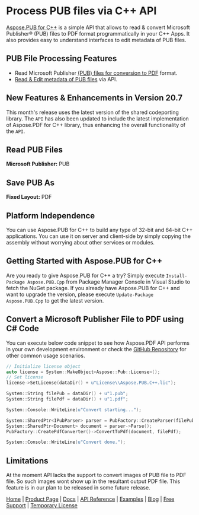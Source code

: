 # Process PUB files via C++ API

[Aspose.PUB for C++](https://products.aspose.com/pub/cpp) is a simple API that allows to read & convert Microsoft Publisher® (PUB) files to PDF format programmatically in your C++ Apps. It also provides easy to understand interfaces to edit metadata of PUB files.

## PUB File Processing Features

- Read Microsoft Publisher [(PUB) files for conversion to PDF](https://docs.aspose.com/pub/cpp/pub-to-pdf/) format.
- [Read & Edit metadata of PUB files](https://docs.aspose.com/pub/cpp/programming-with-documents/) via API.

## New Features & Enhancements in Version 20.7

This month's release uses the latest version of the shared codeporting library. The `API` has also been updated to include the latest implementation of Aspose.PDF for C++ library, thus enhancing the overall functionality of the `API`.

## Read PUB Files

**Microsoft Publisher:** PUB

## Save PUB As

**Fixed Layout:** PDF

## Platform Independence

You can use Aspose.PUB for C++ to build any type of 32-bit and 64-bit C++ applications. You can use it on server and client-side by simply copying the assembly without worrying about other services or modules.

## Getting Started with Aspose.PUB for C++

Are you ready to give Aspose.PUB for C++ a try? Simply execute `Install-Package Aspose.PUB.Cpp` from Package Manager Console in Visual Studio to fetch the NuGet package. If you already have Aspose.PUB for C++ and want to upgrade the version, please execute `Update-Package Aspose.PUB.Cpp` to get the latest version.

## Convert a Microsoft Publisher File to PDF using C# Code

You can execute below code snippet to see how Aspose.PDF API performs in your own development environment or check the [GitHub Repository](https://github.com/aspose-pub/Aspose.PUB-for-C) for other common usage scenarios.

```c++
// Initialize license object
auto license = System::MakeObject<Aspose::Pub::License>();
// Set license
license->SetLicense(dataDir() + u"License\\Aspose.PUB.C++.lic");

System::String filePub = dataDir() + u"1.pub";
System::String filePdf = dataDir() + u"1.pdf";

System::Console::WriteLine(u"Convert starting...");

System::SharedPtr<IPubParser> parser = PubFactory::CreateParser(filePub);
System::SharedPtr<Document> document = parser->Parse();
PubFactory::CreatePdfConverter()->ConvertToPdf(document, filePdf);

System::Console::WriteLine(u"Convert done.");
```

## Limitations

At the moment API lacks the support to convert images of PUB file to PDF file. So such images wont show up in the resultant output PDF file. This feature is in our plan to be released in some future release.

[Home](https://www.aspose.com/) | [Product Page](https://products.aspose.com/pub/cpp) | [Docs](https://docs.aspose.com/pub/cpp/) | [API Reference](https://apireference.aspose.com/pub/cpp) | [Examples](https://github.com/aspose-pub/Aspose.PUB-for-C) | [Blog](https://blog.aspose.com/category/pub/) | [Free Support](https://forum.aspose.com/c/pub) | [Temporary License](https://purchase.aspose.com/temporary-license)
